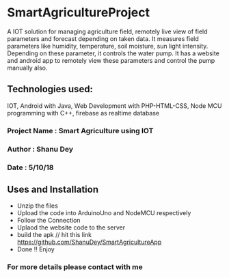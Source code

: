 # SmartAgricultureProject
A IOT solution for managing agriculture field, remotely live view of field parameters and forecast depending on taken data. It measures field parameters like humidity, temperature, soil moisture, sun light intensity. Depending on these parameter, it controls the water pump. It has a website and android app to remotely view these parameters and control the pump manually also.

## Technologies used:
IOT, Android with Java, Web Development with PHP-HTML-CSS, Node MCU programming with C++, firebase as realtime database

### Project Name : Smart Agriculture using IOT
### Author : Shanu Dey
### Date : 5/10/18

## Uses and Installation
- Unzip the files
- Upload the code into ArduinoUno and NodeMCU respectively
- Follow the Connection
- Uplaod the website code to the server
- build the apk // hit this link https://github.com/ShanuDey/SmartAgricultureApp
- Done !! Enjoy

### For more details please contact with me
